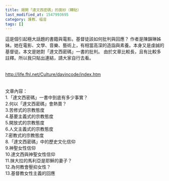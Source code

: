 ```yaml
---
title: 揭開「達文西密碼」的面紗（轉貼）
last_modified_at: 1547993695
category: 護教、福音
tags: []
---
```


這是個引起極大話題的書籍與電影。基督徒該如何批判與回應？ <!--more-->作者是陳韻琳姊妹。她在電影、文學、音樂、藝術上，有相當高深的造詣與素養。本身又是虔誠的基督徒。本文是她對「達文西密碼」一書的批判。 由於文章比較長，且有比較多註釋。所以我只貼出連結，請大家自行去看。 <br><br><br>http://life.fhl.net/Culture/davincode/index.htm<br><br><br>文章內容：<br>1.「達文西密碼」一書中到底有多少事實？ <br>2.何以「達文西密碼」會熱賣？<br>3.苦修式的宗教態度<br>4.基要主義式的宗教態度<br>5.開放式的宗教態度<br>6.人文主義式的宗教態度 <br>7.密教式的宗教態度<br>8.「達文西密碼」中的歷史文化信仰<br>9.神聖女性信仰<br>10.達文西與神聖女性信仰<br>11.抹大拉的馬利亞是耶穌的妻子？<br>12.為何教會壓抑女性？<br>13.基督教女性主義的回應 <br><br><br><br><br><br><br><br><br><br>
